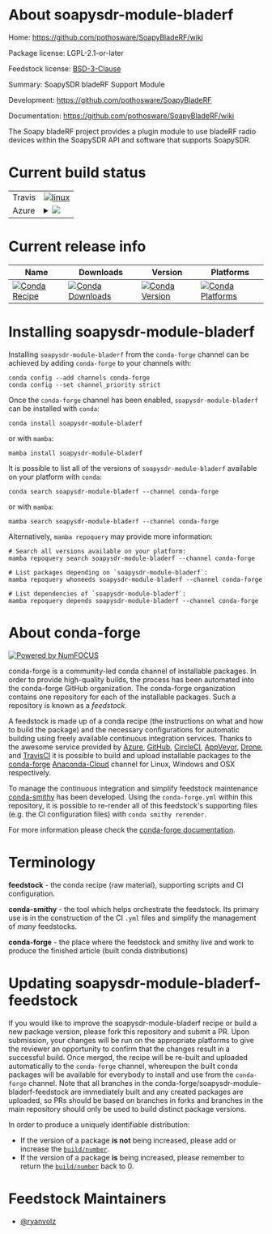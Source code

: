 About soapysdr-module-bladerf
=============================

Home: https://github.com/pothosware/SoapyBladeRF/wiki

Package license: LGPL-2.1-or-later

Feedstock license: [BSD-3-Clause](https://github.com/conda-forge/soapysdr-module-bladerf-feedstock/blob/main/LICENSE.txt)

Summary: SoapySDR bladeRF Support Module

Development: https://github.com/pothosware/SoapyBladeRF

Documentation: https://github.com/pothosware/SoapyBladeRF/wiki

The Soapy bladeRF project provides a plugin module to use bladeRF radio
devices within the SoapySDR API and software that supports SoapySDR.


Current build status
====================


<table><tr>
    <td>Travis</td>
    <td>
      <a href="https://app.travis-ci.com/conda-forge/soapysdr-module-bladerf-feedstock">
        <img alt="linux" src="https://img.shields.io/travis/com/conda-forge/soapysdr-module-bladerf-feedstock/main.svg?label=Linux">
      </a>
    </td>
  </tr>
    
  <tr>
    <td>Azure</td>
    <td>
      <details>
        <summary>
          <a href="https://dev.azure.com/conda-forge/feedstock-builds/_build/latest?definitionId=15919&branchName=main">
            <img src="https://dev.azure.com/conda-forge/feedstock-builds/_apis/build/status/soapysdr-module-bladerf-feedstock?branchName=main">
          </a>
        </summary>
        <table>
          <thead><tr><th>Variant</th><th>Status</th></tr></thead>
          <tbody><tr>
              <td>linux_64</td>
              <td>
                <a href="https://dev.azure.com/conda-forge/feedstock-builds/_build/latest?definitionId=15919&branchName=main">
                  <img src="https://dev.azure.com/conda-forge/feedstock-builds/_apis/build/status/soapysdr-module-bladerf-feedstock?branchName=main&jobName=linux&configuration=linux_64_" alt="variant">
                </a>
              </td>
            </tr><tr>
              <td>linux_aarch64</td>
              <td>
                <a href="https://dev.azure.com/conda-forge/feedstock-builds/_build/latest?definitionId=15919&branchName=main">
                  <img src="https://dev.azure.com/conda-forge/feedstock-builds/_apis/build/status/soapysdr-module-bladerf-feedstock?branchName=main&jobName=linux&configuration=linux_aarch64_" alt="variant">
                </a>
              </td>
            </tr><tr>
              <td>linux_ppc64le</td>
              <td>
                <a href="https://dev.azure.com/conda-forge/feedstock-builds/_build/latest?definitionId=15919&branchName=main">
                  <img src="https://dev.azure.com/conda-forge/feedstock-builds/_apis/build/status/soapysdr-module-bladerf-feedstock?branchName=main&jobName=linux&configuration=linux_ppc64le_" alt="variant">
                </a>
              </td>
            </tr><tr>
              <td>osx_64</td>
              <td>
                <a href="https://dev.azure.com/conda-forge/feedstock-builds/_build/latest?definitionId=15919&branchName=main">
                  <img src="https://dev.azure.com/conda-forge/feedstock-builds/_apis/build/status/soapysdr-module-bladerf-feedstock?branchName=main&jobName=osx&configuration=osx_64_" alt="variant">
                </a>
              </td>
            </tr><tr>
              <td>osx_arm64</td>
              <td>
                <a href="https://dev.azure.com/conda-forge/feedstock-builds/_build/latest?definitionId=15919&branchName=main">
                  <img src="https://dev.azure.com/conda-forge/feedstock-builds/_apis/build/status/soapysdr-module-bladerf-feedstock?branchName=main&jobName=osx&configuration=osx_arm64_" alt="variant">
                </a>
              </td>
            </tr><tr>
              <td>win_64</td>
              <td>
                <a href="https://dev.azure.com/conda-forge/feedstock-builds/_build/latest?definitionId=15919&branchName=main">
                  <img src="https://dev.azure.com/conda-forge/feedstock-builds/_apis/build/status/soapysdr-module-bladerf-feedstock?branchName=main&jobName=win&configuration=win_64_" alt="variant">
                </a>
              </td>
            </tr>
          </tbody>
        </table>
      </details>
    </td>
  </tr>
</table>

Current release info
====================

| Name | Downloads | Version | Platforms |
| --- | --- | --- | --- |
| [![Conda Recipe](https://img.shields.io/badge/recipe-soapysdr--module--bladerf-green.svg)](https://anaconda.org/conda-forge/soapysdr-module-bladerf) | [![Conda Downloads](https://img.shields.io/conda/dn/conda-forge/soapysdr-module-bladerf.svg)](https://anaconda.org/conda-forge/soapysdr-module-bladerf) | [![Conda Version](https://img.shields.io/conda/vn/conda-forge/soapysdr-module-bladerf.svg)](https://anaconda.org/conda-forge/soapysdr-module-bladerf) | [![Conda Platforms](https://img.shields.io/conda/pn/conda-forge/soapysdr-module-bladerf.svg)](https://anaconda.org/conda-forge/soapysdr-module-bladerf) |

Installing soapysdr-module-bladerf
==================================

Installing `soapysdr-module-bladerf` from the `conda-forge` channel can be achieved by adding `conda-forge` to your channels with:

```
conda config --add channels conda-forge
conda config --set channel_priority strict
```

Once the `conda-forge` channel has been enabled, `soapysdr-module-bladerf` can be installed with `conda`:

```
conda install soapysdr-module-bladerf
```

or with `mamba`:

```
mamba install soapysdr-module-bladerf
```

It is possible to list all of the versions of `soapysdr-module-bladerf` available on your platform with `conda`:

```
conda search soapysdr-module-bladerf --channel conda-forge
```

or with `mamba`:

```
mamba search soapysdr-module-bladerf --channel conda-forge
```

Alternatively, `mamba repoquery` may provide more information:

```
# Search all versions available on your platform:
mamba repoquery search soapysdr-module-bladerf --channel conda-forge

# List packages depending on `soapysdr-module-bladerf`:
mamba repoquery whoneeds soapysdr-module-bladerf --channel conda-forge

# List dependencies of `soapysdr-module-bladerf`:
mamba repoquery depends soapysdr-module-bladerf --channel conda-forge
```


About conda-forge
=================

[![Powered by
NumFOCUS](https://img.shields.io/badge/powered%20by-NumFOCUS-orange.svg?style=flat&colorA=E1523D&colorB=007D8A)](https://numfocus.org)

conda-forge is a community-led conda channel of installable packages.
In order to provide high-quality builds, the process has been automated into the
conda-forge GitHub organization. The conda-forge organization contains one repository
for each of the installable packages. Such a repository is known as a *feedstock*.

A feedstock is made up of a conda recipe (the instructions on what and how to build
the package) and the necessary configurations for automatic building using freely
available continuous integration services. Thanks to the awesome service provided by
[Azure](https://azure.microsoft.com/en-us/services/devops/), [GitHub](https://github.com/),
[CircleCI](https://circleci.com/), [AppVeyor](https://www.appveyor.com/),
[Drone](https://cloud.drone.io/welcome), and [TravisCI](https://travis-ci.com/)
it is possible to build and upload installable packages to the
[conda-forge](https://anaconda.org/conda-forge) [Anaconda-Cloud](https://anaconda.org/)
channel for Linux, Windows and OSX respectively.

To manage the continuous integration and simplify feedstock maintenance
[conda-smithy](https://github.com/conda-forge/conda-smithy) has been developed.
Using the ``conda-forge.yml`` within this repository, it is possible to re-render all of
this feedstock's supporting files (e.g. the CI configuration files) with ``conda smithy rerender``.

For more information please check the [conda-forge documentation](https://conda-forge.org/docs/).

Terminology
===========

**feedstock** - the conda recipe (raw material), supporting scripts and CI configuration.

**conda-smithy** - the tool which helps orchestrate the feedstock.
                   Its primary use is in the construction of the CI ``.yml`` files
                   and simplify the management of *many* feedstocks.

**conda-forge** - the place where the feedstock and smithy live and work to
                  produce the finished article (built conda distributions)


Updating soapysdr-module-bladerf-feedstock
==========================================

If you would like to improve the soapysdr-module-bladerf recipe or build a new
package version, please fork this repository and submit a PR. Upon submission,
your changes will be run on the appropriate platforms to give the reviewer an
opportunity to confirm that the changes result in a successful build. Once
merged, the recipe will be re-built and uploaded automatically to the
`conda-forge` channel, whereupon the built conda packages will be available for
everybody to install and use from the `conda-forge` channel.
Note that all branches in the conda-forge/soapysdr-module-bladerf-feedstock are
immediately built and any created packages are uploaded, so PRs should be based
on branches in forks and branches in the main repository should only be used to
build distinct package versions.

In order to produce a uniquely identifiable distribution:
 * If the version of a package **is not** being increased, please add or increase
   the [``build/number``](https://docs.conda.io/projects/conda-build/en/latest/resources/define-metadata.html#build-number-and-string).
 * If the version of a package **is** being increased, please remember to return
   the [``build/number``](https://docs.conda.io/projects/conda-build/en/latest/resources/define-metadata.html#build-number-and-string)
   back to 0.

Feedstock Maintainers
=====================

* [@ryanvolz](https://github.com/ryanvolz/)

